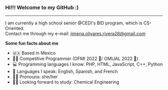 ### <b>Hi!!! Welcome to my GitHub :)</b>
-------------------------------------------------------

I am currently a high school senior @CEDI's BID program, which is CS-Oriented.<br>
Contact me through my e-mail: jimena.olivares.rivera28@gmail.com

<b>Some fun facts about me</b>
- 🇲🇽 Based in Mexico
- 👩‍💻 Competitive Programmer (OFMI 2022 🥉/ OMIJAL 2022 🥈)
- 💻 Programming languages I know: PHP, HTML, JavaScript, C++, Python
- 💬 Languages I speak: English, Spanish, and French
- 🙋‍♀️ Pronouns: she/her
- 👩‍🔬 Looking forward to study: Chemical Engineering
